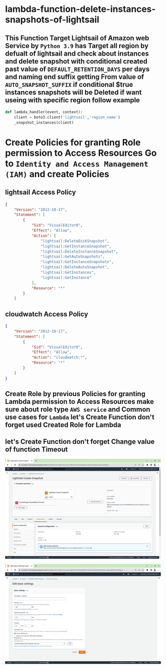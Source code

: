 # lambda-function-delete-instances-snapshots-of-lightsail

## This Function Target Lightsail of Amazon web Service by `Python 3.9` has Target all region by defualt of lightsail and check about instances and delete snapshot with conditional created past value of `DEFAULT_RETENTION_DAYS` per days and naming end suffix getting From value of `AUTO_SNAPSHOT_SUFFIX` if conditional $true instances snapshots will be Deleted if want useing with specific region follow example

```py
def lambda_handler(event, context):
    client = boto3.client('lightsail','region_name')
    _snapshot_instances(client)
```

# Create Policies for granting Role permission to Access Resources Go to `Identity and Access Management (IAM)` and create Policies

## lightsail Access Policy 

```json
{
    "Version": "2012-10-17",
    "Statement": [
        {
            "Sid": "VisualEditor0",
            "Effect": "Allow",
            "Action": [
                "lightsail:DeleteDiskSnapshot",
                "lightsail:GetInstanceSnapshot",
                "lightsail:DeleteInstanceSnapshot",
                "lightsail:GetAutoSnapshots",
                "lightsail:GetInstanceSnapshots",
                "lightsail:DeleteAutoSnapshot",
                "lightsail:GetInstances",
                "lightsail:GetInstance"
            ],
            "Resource": "*"
        }
    ]
```
## cloudwatch Access Policy

```json
{
    "Version": "2012-10-17",
    "Statement": [
        {
            "Sid": "VisualEditor0",
            "Effect": "Allow",
            "Action": "cloudwatch:*",
            "Resource": "*"
        }
    ]
}
```

## Create Role by previous Policies for granting Lambda permission to Access Resources make sure about role type `AWS service` and Common use cases for `Lambda` let's Create Function don't forget used Created Role for Lambda

## let's Create Function don't forget Change value of function Timeout 

![image.png](/image.png)

![image2.png](/image2.png)
